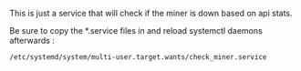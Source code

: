 This is just a service that will check if the miner is down based on api stats.

Be sure to copy the *.service files in and reload systemctl daemons afterwards :
``` /etc/systemd/system/check_miner.service
/etc/systemd/system/multi-user.target.wants/check_miner.service

```
